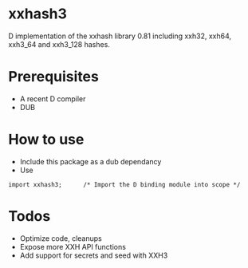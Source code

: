 # xxhash3

D implementation of the xxhash library 0.81 including xxh32, xxh64, xxh3_64 and xxh3_128 hashes.

# Prerequisites

- A recent D compiler
- DUB

# How to use

- Include this package as a dub dependancy
- Use
```
import xxhash3;      /* Import the D binding module into scope */
```

# Todos

- Optimize code, cleanups
- Expose more XXH API functions
- Add support for secrets and seed with XXH3

